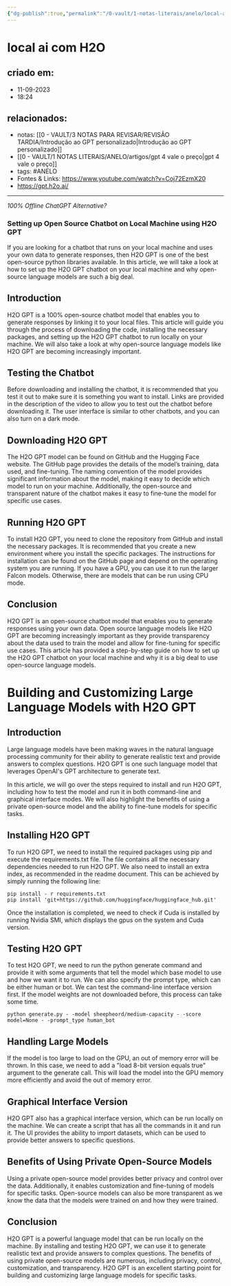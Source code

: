 ```yaml
---
{"dg-publish":true,"permalink":"/0-vault/1-notas-literais/anelo/local-ai-com-h2-o/","tags":["ANELO"],"dgHomeLink":true,"dgShowLocalGraph":true,"dgShowFileTree":true,"dgEnableSearch":true}
---
```


# local ai com H2O

## criado em: 
- 11-09-2023
- 18:24
## relacionados:
- notas: [[0 - VAULT/3 NOTAS PARA REVISAR/REVISÃO TARDIA/Introdução ao GPT personalizado\|Introdução ao GPT personalizado]]
- [[0 - VAULT/1 NOTAS LITERAIS/ANELO/artigos/gpt 4 vale o preço\|gpt 4 vale o preço]]
- tags: #ANELO 
- Fontes & Links: https://www.youtube.com/watch?v=Coj72EzmX20
- https://gpt.h2o.ai/
---
*100% Offline ChatGPT Alternative?*
  
### Setting up Open Source Chatbot on Local Machine using H2O GPT

If you are looking for a chatbot that runs on your local machine and uses your own data to generate responses, then H2O GPT is one of the best open-source python libraries available. In this article, we will take a look at how to set up the H2O GPT chatbot on your local machine and why open-source language models are such a big deal.

## Introduction
H2O GPT is a 100% open-source chatbot model that enables you to generate responses by linking it to your local files. This article will guide you through the process of downloading the code, installing the necessary packages, and setting up the H2O GPT chatbot to run locally on your machine. We will also take a look at why open-source language models like H2O GPT are becoming increasingly important.

## Testing the Chatbot 
Before downloading and installing the chatbot, it is recommended that you test it out to make sure it is something you want to install. Links are provided in the description of the video to allow you to test out the chatbot before downloading it. The user interface is similar to other chatbots, and you can also turn on a dark mode.

## Downloading H2O GPT 
The H2O GPT model can be found on GitHub and the Hugging Face website. The GitHub page provides the details of the model’s training, data used, and fine-tuning. The naming convention of the model provides significant information about the model, making it easy to decide which model to run on your machine. Additionally, the open-source and transparent nature of the chatbot makes it easy to fine-tune the model for specific use cases.

## Running H2O GPT 
To install H2O GPT, you need to clone the repository from GitHub and install the necessary packages. It is recommended that you create a new environment where you install the specific packages. The instructions for installation can be found on the GitHub page and depend on the operating system you are running. If you have a GPU, you can use it to run the larger Falcon models. Otherwise, there are models that can be run using CPU mode.

## Conclusion
H2O GPT is an open-source chatbot model that enables you to generate responses using your own data. Open source language models like H2O GPT are becoming increasingly important as they provide transparency about the data used to train the model and allow for fine-tuning for specific use cases. This article has provided a step-by-step guide on how to set up the H2O GPT chatbot on your local machine and why it is a big deal to use open-source language models.
  
 # Building and Customizing Large Language Models with H2O GPT

## Introduction
Large language models have been making waves in the natural language processing community for their ability to generate realistic text and provide answers to complex questions. H2O GPT is one such language model that leverages OpenAI's GPT architecture to generate text. 

In this article, we will go over the steps required to install and run H2O GPT, including how to test the model and run it in both command-line and graphical interface modes. We will also highlight the benefits of using a private open-source model and the ability to fine-tune models for specific tasks.

## Installing H2O GPT
To run H2O GPT, we need to install the required packages using pip and execute the requirements.txt file. The file contains all the necessary dependencies needed to run H2O GPT. We also need to install an extra index, as recommended in the readme document. This can be achieved by simply running the following line:
```
pip install - r requirements.txt
pip install 'git+https://github.com/huggingface/huggingface_hub.git'
```
Once the installation is completed, we need to check if Cuda is installed by running Nvidia SMI, which displays the gpus on the system and Cuda version. 

## Testing H2O GPT
To test H2O GPT, we need to run the python generate command and provide it with some arguments that tell the model which base model to use and how we want it to run. We can also specify the prompt type, which can be either human or bot. We can test the command-line interface version first. If the model weights are not downloaded before, this process can take some time.

```
python generate.py - -model sheepheord/medium-capacity - -score model=None - -prompt_type human_bot
```

## Handling Large Models
If the model is too large to load on the GPU, an out of memory error will be thrown. In this case, we need to add a \"load 8-bit version equals true\" argument to the generate call. This will load the model into the GPU memory more efficiently and avoid the out of memory error.

## Graphical Interface Version
H2O GPT also has a graphical interface version, which can be run locally on the machine. We can create a script that has all the commands in it and run it. The UI provides the ability to import datasets, which can be used to provide better answers to specific questions. 

## Benefits of Using Private Open-Source Models
Using a private open-source model provides better privacy and control over the data. Additionally, it enables customization and fine-tuning of models for specific tasks. Open-source models can also be more transparent as we know the data that the models were trained on and how they were trained.

## Conclusion
H2O GPT is a powerful language model that can be run locally on the machine. By installing and testing H2O GPT, we can use it to generate realistic text and provide answers to complex questions. The benefits of using private open-source models are numerous, including privacy, control, customization, and transparency. H2O GPT is an excellent starting point for building and customizing large language models for specific tasks.

